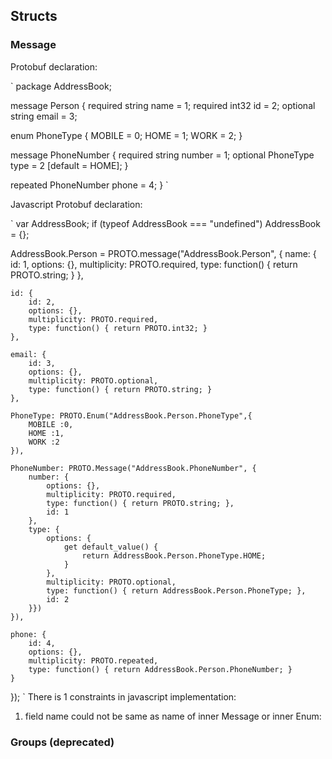 ## Structs

### Message

Protobuf declaration:

`
package AddressBook;

message Person {
  required string name = 1;
  required int32 id = 2;
  optional string email = 3;

  enum PhoneType {
    MOBILE = 0;
    HOME = 1;
    WORK = 2;
  }

  message PhoneNumber {
    required string number = 1;
    optional PhoneType type = 2 [default = HOME];
  }

  repeated PhoneNumber phone = 4;
}
`

Javascript Protobuf declaration:

`
var AddressBook;
if (typeof AddressBook === "undefined")
    AddressBook = {};

AddressBook.Person = PROTO.message("AddressBook.Person", {
    name: {
        id: 1,
        options: {},
        multiplicity: PROTO.required,
        type: function() { return PROTO.string; }
    },

    id: {
        id: 2,
        options: {},
        multiplicity: PROTO.required,
        type: function() { return PROTO.int32; }
    },

    email: {
        id: 3,
        options: {},
        multiplicity: PROTO.optional,
        type: function() { return PROTO.string; }
    },

    PhoneType: PROTO.Enum("AddressBook.Person.PhoneType",{
        MOBILE :0,
        HOME :1,
        WORK :2
    }),

    PhoneNumber: PROTO.Message("AddressBook.PhoneNumber", {
        number: {
            options: {},
            multiplicity: PROTO.required,
            type: function() { return PROTO.string; },
            id: 1
        },
        type: {
            options: {
                get default_value() {
                    return AddressBook.Person.PhoneType.HOME;
                }
            },
            multiplicity: PROTO.optional,
            type: function() { return AddressBook.Person.PhoneType; },
            id: 2
        }})
    }),

    phone: {
        id: 4,
        options: {},
        multiplicity: PROTO.repeated,
        type: function() { return AddressBook.Person.PhoneNumber; }
    }
});
`
There is 1 constraints in javascript implementation:
  1.  field name could not be same as name of inner Message or inner Enum:


### Groups (deprecated)
